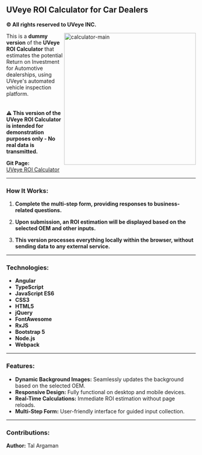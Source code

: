 ## UVeye ROI Calculator for Car Dealers
**© All rights reserved to UVeye INC.**

<img align="right" src="calculator-main.png" alt="calculator-main" width="350">

This is a **dummy version** of the **UVeye ROI Calculator** that estimates the potential Return on Investment for Automotive dealerships, using UVeye's automated vehicle inspection platform.  
<br>  
**⚠️ This version of the UVeye ROI Calculator is intended for demonstration purposes only - No real data is transmitted.**

**Git Page:**  
[UVeye ROI Calculator](https://toulouse6.github.io/car-dealers-calculator/)

---

### **How It Works:**

1. **Complete the multi-step form, providing responses to business-related questions.**

2. **Upon submission, an ROI estimation will be displayed based on the selected OEM and other inputs.**

3. **This version processes everything locally within the browser, without sending data to any external service.**

---

### **Technologies:**

- **Angular**  
- **TypeScript**  
- **JavaScript ES6**  
- **CSS3**  
- **HTML5**  
- **jQuery**  
- **FontAwesome**  
- **RxJS**  
- **Bootstrap 5**  
- **Node.js**  
- **Webpack**  

---

### **Features:**

- **Dynamic Background Images:** Seamlessly updates the background based on the selected OEM.  
- **Responsive Design:** Fully functional on desktop and mobile devices.  
- **Real-Time Calculations:** Immediate ROI estimation without page reloads.  
- **Multi-Step Form:** User-friendly interface for guided input collection.  

---

### **Contributions:**

**Author:** Tal Argaman  